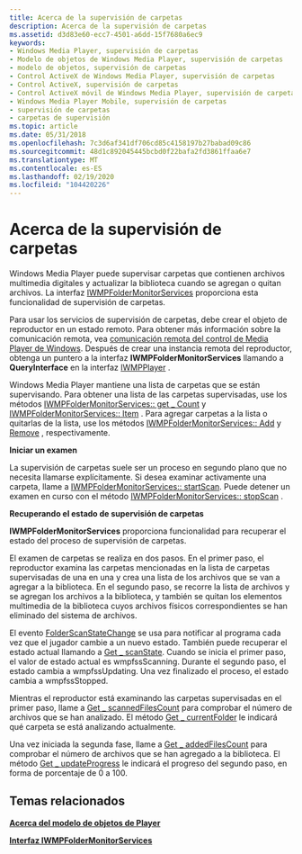 ```yaml
---
title: Acerca de la supervisión de carpetas
description: Acerca de la supervisión de carpetas
ms.assetid: d3d83e60-ecc7-4501-a6dd-15f7680a6ec9
keywords:
- Windows Media Player, supervisión de carpetas
- Modelo de objetos de Windows Media Player, supervisión de carpetas
- modelo de objetos, supervisión de carpetas
- Control ActiveX de Windows Media Player, supervisión de carpetas
- Control ActiveX, supervisión de carpetas
- Control ActiveX móvil de Windows Media Player, supervisión de carpetas
- Windows Media Player Mobile, supervisión de carpetas
- supervisión de carpetas
- carpetas de supervisión
ms.topic: article
ms.date: 05/31/2018
ms.openlocfilehash: 7c3d6af341df706cd85c4158197b27babad09c86
ms.sourcegitcommit: 48d1c892045445bcbd0f22bafa2fd3861ffaa6e7
ms.translationtype: MT
ms.contentlocale: es-ES
ms.lasthandoff: 02/19/2020
ms.locfileid: "104420226"
---
```

# <a name="about-folder-monitoring"></a>Acerca de la supervisión de carpetas

Windows Media Player puede supervisar carpetas que contienen archivos multimedia digitales y actualizar la biblioteca cuando se agregan o quitan archivos. La interfaz [IWMPFolderMonitorServices](/previous-versions/windows/desktop/api/wmp/nn-wmp-iwmpfoldermonitorservices) proporciona esta funcionalidad de supervisión de carpetas.

Para usar los servicios de supervisión de carpetas, debe crear el objeto de reproductor en un estado remoto. Para obtener más información sobre la comunicación remota, vea [comunicación remota del control de Media Player de Windows](remoting-the-windows-media-player-control.md). Después de crear una instancia remota del reproductor, obtenga un puntero a la interfaz **IWMPFolderMonitorServices** llamando a **QueryInterface** en la interfaz [IWMPPlayer](/previous-versions/windows/desktop/api/wmp/nn-wmp-iwmpplayer) .

Windows Media Player mantiene una lista de carpetas que se están supervisando. Para obtener una lista de las carpetas supervisadas, use los métodos [IWMPFolderMonitorServices:: get \_ Count](/previous-versions/windows/desktop/api/wmp/nf-wmp-iwmpfoldermonitorservices-get_count) y [IWMPFolderMonitorServices:: Item](/previous-versions/windows/desktop/api/wmp/nf-wmp-iwmpfoldermonitorservices-item) . Para agregar carpetas a la lista o quitarlas de la lista, use los métodos [IWMPFolderMonitorServices:: Add](/previous-versions/windows/desktop/api/wmp/nf-wmp-iwmpfoldermonitorservices-add) y [Remove](/previous-versions/windows/desktop/api/wmp/nf-wmp-iwmpfoldermonitorservices-remove) , respectivamente.

**Iniciar un examen**

La supervisión de carpetas suele ser un proceso en segundo plano que no necesita llamarse explícitamente. Si desea examinar activamente una carpeta, llame a [IWMPFolderMonitorServices:: startScan](/previous-versions/windows/desktop/api/wmp/nf-wmp-iwmpfoldermonitorservices-startscan). Puede detener un examen en curso con el método [IWMPFolderMonitorServices:: stopScan](/previous-versions/windows/desktop/api/wmp/nf-wmp-iwmpfoldermonitorservices-stopscan) .

**Recuperando el estado de supervisión de carpetas**

**IWMPFolderMonitorServices** proporciona funcionalidad para recuperar el estado del proceso de supervisión de carpetas.

El examen de carpetas se realiza en dos pasos. En el primer paso, el reproductor examina las carpetas mencionadas en la lista de carpetas supervisadas de una en una y crea una lista de los archivos que se van a agregar a la biblioteca. En el segundo paso, se recorre la lista de archivos y se agregan los archivos a la biblioteca, y también se quitan los elementos multimedia de la biblioteca cuyos archivos físicos correspondientes se han eliminado del sistema de archivos.

El evento [FolderScanStateChange](/previous-versions/windows/desktop/api/wmp/nf-wmp-iwmpevents3-folderscanstatechange) se usa para notificar al programa cada vez que el jugador cambie a un nuevo estado. También puede recuperar el estado actual llamando a [Get \_ scanState](/previous-versions/windows/desktop/api/wmp/nf-wmp-iwmpfoldermonitorservices-get_scanstate). Cuando se inicia el primer paso, el valor de estado actual es wmpfssScanning. Durante el segundo paso, el estado cambia a wmpfssUpdating. Una vez finalizado el proceso, el estado cambia a wmpfssStopped.

Mientras el reproductor está examinando las carpetas supervisadas en el primer paso, llame a [Get \_ scannedFilesCount](/previous-versions/windows/desktop/api/wmp/nf-wmp-iwmpfoldermonitorservices-get_scannedfilescount) para comprobar el número de archivos que se han analizado. El método [Get \_ currentFolder](/previous-versions/windows/desktop/api/wmp/nf-wmp-iwmpfoldermonitorservices-get_currentfolder) le indicará qué carpeta se está analizando actualmente.

Una vez iniciada la segunda fase, llame a [Get \_ addedFilesCount](/previous-versions/windows/desktop/api/wmp/nf-wmp-iwmpfoldermonitorservices-get_addedfilescount) para comprobar el número de archivos que se han agregado a la biblioteca. El método [Get \_ updateProgress](/previous-versions/windows/desktop/api/wmp/nf-wmp-iwmpfoldermonitorservices-get_updateprogress) le indicará el progreso del segundo paso, en forma de porcentaje de 0 a 100.

## <a name="related-topics"></a>Temas relacionados

<dl> <dt>

[**Acerca del modelo de objetos de Player**](about-the-player-object-model.md)
</dt> <dt>

[**Interfaz IWMPFolderMonitorServices**](/previous-versions/windows/desktop/api/wmp/nn-wmp-iwmpfoldermonitorservices)
</dt> </dl>

 

 




